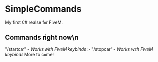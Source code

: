 # SimpleCommands
My first C# realse for FiveM.

## **Commands right now**\n
"/startcar" - *Works with FiveM keybinds*
:-   "/stopcar" - *Works with FiveM keybinds*
More to come!
